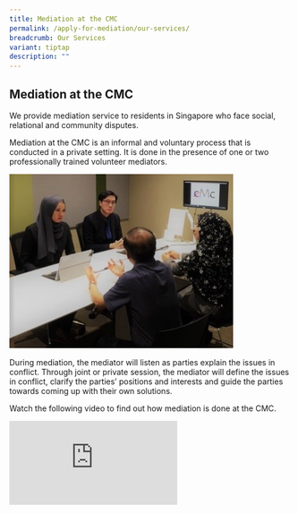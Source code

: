 ```yaml
---
title: Mediation at the CMC
permalink: /apply-for-mediation/our-services/
breadcrumb: Our Services
variant: tiptap
description: ""
---
```

<h2>Mediation at the CMC</h2>
<p>We provide mediation service to residents in Singapore who face social,
relational and community disputes.</p>
<p>Mediation at the CMC is an informal and voluntary process that is conducted
in a private setting. It is done in the presence of one or two professionally
trained volunteer mediators.</p>
<div class="isomer-image-wrapper">
<img style="width: 400px" height="auto" width="100%" title="Mediation at the CMC" alt="Mediation at the CMC" src="/images/1540190834687.jpg">
</div>
<p>During mediation, the mediator will listen as parties explain the issues
in conflict. Through joint or private session, the mediator will define
the issues in conflict, clarify the parties’ positions and interests and
guide the parties towards coming up with their own solutions.</p>
<p></p>
<p>Watch the following video to find out how mediation is done at the CMC.</p>
<div class="iframe-wrapper">
<iframe allowfullscreen="true" frameborder="0" src="https://www.youtube.com/embed/dxFeDOSdi6E?si=8P1z601tdC53VD6R"></iframe>
</div>
<p></p>
<p></p>
<p></p>
<p></p>